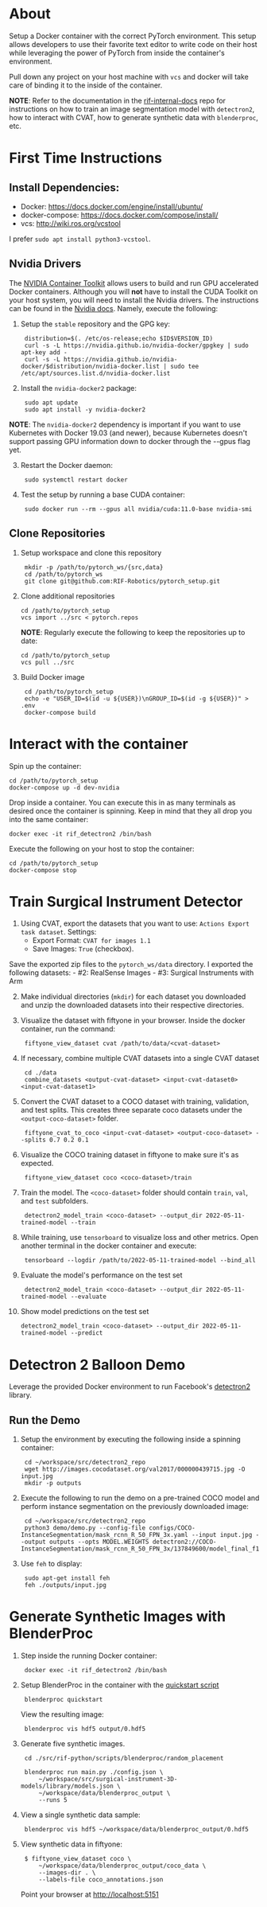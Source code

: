 # About

Setup a Docker container with the correct PyTorch environment. This setup allows
developers to use their favorite text editor to write code on their host while
leveraging the power of PyTorch from inside the container's environment.

Pull down any project on your host machine with `vcs` and docker will take care
of binding it to the inside of the container.

**NOTE**: Refer to the documentation in
the
[rif-internal-docs](https://github.com/RIF-Robotics/rif-internal-docs/tree/main/docs) repo
for instructions on how to train an image segmentation model with `detectron2`,
how to interact with CVAT, how to generate synthetic data with `blenderproc`,
etc.

# First Time Instructions

## Install Dependencies:

* Docker: https://docs.docker.com/engine/install/ubuntu/
* docker-compose: https://docs.docker.com/compose/install/
* vcs: http://wiki.ros.org/vcstool

I prefer `sudo apt install python3-vcstool`.

## Nvidia Drivers

The [NVIDIA Container Toolkit](https://github.com/NVIDIA/nvidia-docker) allows
users to build and run GPU accelerated Docker containers. Although you will
**not** have to install the CUDA Toolkit on your host system, you will need to
install the Nvidia drivers. The instructions can be found in
the
[Nvidia docs](https://docs.nvidia.com/datacenter/cloud-native/container-toolkit/install-guide.html#docker). Namely,
execute the following:

1. Setup the `stable` repository and the GPG key:

        distribution=$(. /etc/os-release;echo $ID$VERSION_ID)
        curl -s -L https://nvidia.github.io/nvidia-docker/gpgkey | sudo apt-key add -
        curl -s -L https://nvidia.github.io/nvidia-docker/$distribution/nvidia-docker.list | sudo tee /etc/apt/sources.list.d/nvidia-docker.list

2. Install the `nvidia-docker2` package:

        sudo apt update
        sudo apt install -y nvidia-docker2

**NOTE**: The `nvidia-docker2` dependency is important if you want to use
Kubernetes with Docker 19.03 (and newer), because Kubernetes doesn't support
passing GPU information down to docker through the --gpus flag yet.

3. Restart the Docker daemon:

        sudo systemctl restart docker

4. Test the setup by running a base CUDA container:

        sudo docker run --rm --gpus all nvidia/cuda:11.0-base nvidia-smi

## Clone Repositories

1. Setup workspace and clone this repository

        mkdir -p /path/to/pytorch_ws/{src,data}
        cd /path/to/pytorch_ws
        git clone git@github.com:RIF-Robotics/pytorch_setup.git

2.  Clone additional repositories

        cd /path/to/pytorch_setup
        vcs import ../src < pytorch.repos

    **NOTE**: Regularly execute the following to keep the repositories up to
    date:

        cd /path/to/pytorch_setup
        vcs pull ../src

3. Build Docker image

        cd /path/to/pytorch_setup
        echo -e "USER_ID=$(id -u ${USER})\nGROUP_ID=$(id -g ${USER})" > .env
        docker-compose build

# Interact with the container

Spin up the container:

    cd /path/to/pytorch_setup
    docker-compose up -d dev-nvidia

Drop inside a container. You can execute this in as many terminals as desired
once the container is spinning. Keep in mind that they all drop you into the
same container:

    docker exec -it rif_detectron2 /bin/bash

Execute the following on your host to stop the container:

    cd /path/to/pytorch_setup
    docker-compose stop

# Train Surgical Instrument Detector

1. Using CVAT, export the datasets that you want to use: `Actions Export task
dataset`. Settings:
    - Export Format: `CVAT for images 1.1`
    - Save Images: `True` (checkbox).

Save the exported zip files to the `pytorch_ws/data` directory. I exported the
following datasets:
    - #2: RealSense Images
    - #3: Surgical Instruments with Arm

2. Make individual directories (`mkdir`) for each dataset you downloaded and
   unzip the downloaded datasets into their respective directories.

3. Visualize the dataset with fiftyone in your browser. Inside the docker
   container, run the command:

        fiftyone_view_dataset cvat /path/to/data/<cvat-dataset>

4. If necessary, combine multiple CVAT datasets into a single CVAT dataset

        cd ./data
        combine_datasets <output-cvat-dataset> <input-cvat-dataset0> <input-cvat-dataset1>

5. Convert the CVAT dataset to a COCO dataset with training, validation, and
   test splits. This creates three separate coco datasets under the
   `<output-coco-dataset>` folder.

        fiftyone_cvat_to_coco <input-cvat-dataset> <output-coco-dataset> --splits 0.7 0.2 0.1

6. Visualize the COCO training dataset in fiftyone to make sure it's as
   expected.

        fiftyone_view_dataset coco <coco-dataset>/train

7. Train the model. The `<coco-dataset>` folder should contain `train`, `val`,
   and `test` subfolders.

        detectron2_model_train <coco-dataset> --output_dir 2022-05-11-trained-model --train

8. While training, use `tensorboard` to visualize loss and other metrics. Open
   another terminal in the docker container and execute:

        tensorboard --logdir /path/to/2022-05-11-trained-model --bind_all

9. Evaluate the model's performance on the test set

        detectron2_model_train <coco-dataset> --output_dir 2022-05-11-trained-model --evaluate

10. Show model predictions on the test set

        detectron2_model_train <coco-dataset> --output_dir 2022-05-11-trained-model --predict

# Detectron 2 Balloon Demo

Leverage the provided Docker environment to run
Facebook's [detectron2](https://github.com/facebookresearch/detectron2) library.

## Run the Demo

1. Setup the environment by executing the following inside a spinning container:

        cd ~/workspace/src/detectron2_repo
        wget http://images.cocodataset.org/val2017/000000439715.jpg -O input.jpg
        mkdir -p outputs

2. Execute the following to run the demo on a pre-trained COCO model and perform
   instance segmentation on the previously downloaded image:

        cd ~/workspace/src/detectron2_repo
        python3 demo/demo.py --config-file configs/COCO-InstanceSegmentation/mask_rcnn_R_50_FPN_3x.yaml --input input.jpg --output outputs --opts MODEL.WEIGHTS detectron2://COCO-InstanceSegmentation/mask_rcnn_R_50_FPN_3x/137849600/model_final_f10217.pkl

3. Use `feh` to display:

        sudo apt-get install feh
        feh ./outputs/input.jpg

# Generate Synthetic Images with BlenderProc

1. Step inside the running Docker container:

        docker exec -it rif_detectron2 /bin/bash

2. Setup BlenderProc in the container with the [quickstart
   script](https://dlr-rm.github.io/BlenderProc/index.html)

        blenderproc quickstart

    View the resulting image:

        blenderproc vis hdf5 output/0.hdf5

3. Generate five synthetic images.

        cd ./src/rif-python/scripts/blenderproc/random_placement

        blenderproc run main.py ./config.json \
            ~/workspace/src/surgical-instrument-3D-models/library/models.json \
            ~/workspace/data/blenderproc_output \
            --runs 5

4. View a single synthetic data sample:

        blenderproc vis hdf5 ~/workspace/data/blenderproc_output/0.hdf5

5. View synthetic data in fiftyone:

        $ fiftyone_view_dataset coco \
            ~/workspace/data/blenderproc_output/coco_data \
            --images-dir . \
            --labels-file coco_annotations.json

    Point your browser at [http://localhost:5151](http://localhost:5151)
